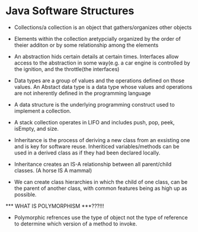 # Java Software Structures

* Collections/a collection is an object that gathers/organizes other objects

* Elements within the collection aretypcially organized by the order of theier additon or by some relationship among the elements

* An abstraction hids certain details at certain times.  Interfaces allow access to the abstraction in some way(e.g. a car engine is controlled by the ignition, and the throttle(the interfaces)

* Data types are a group of values and the operations defined on those values.  An Abstact data type is a data type whose values and operations are not inherently defined in the programming language

* A data structure is the underlying programming construct used to implement a collection.  

* A stack collection operates in LIFO and includes push, pop, peek, isEmpty, and size.  

* Inheritance is the process of deriving a new class from an exsisting one and is key for software reuse.  Inheriticed variables/methods can be used in a derived class as if they had been declared locally.

* Inheritance creates an IS-A relationship between all parent/child classes.  (A horse IS A mammal)

* We can create class hierarchies in which the child of one class, can be the parent of another class, with common features being as high up as possible. 


*** WHAT IS POLYMORPHISM ***???!!!

* Polymorphic refrences use the type of object not the type of reference to determine which version of a method to invoke.  



